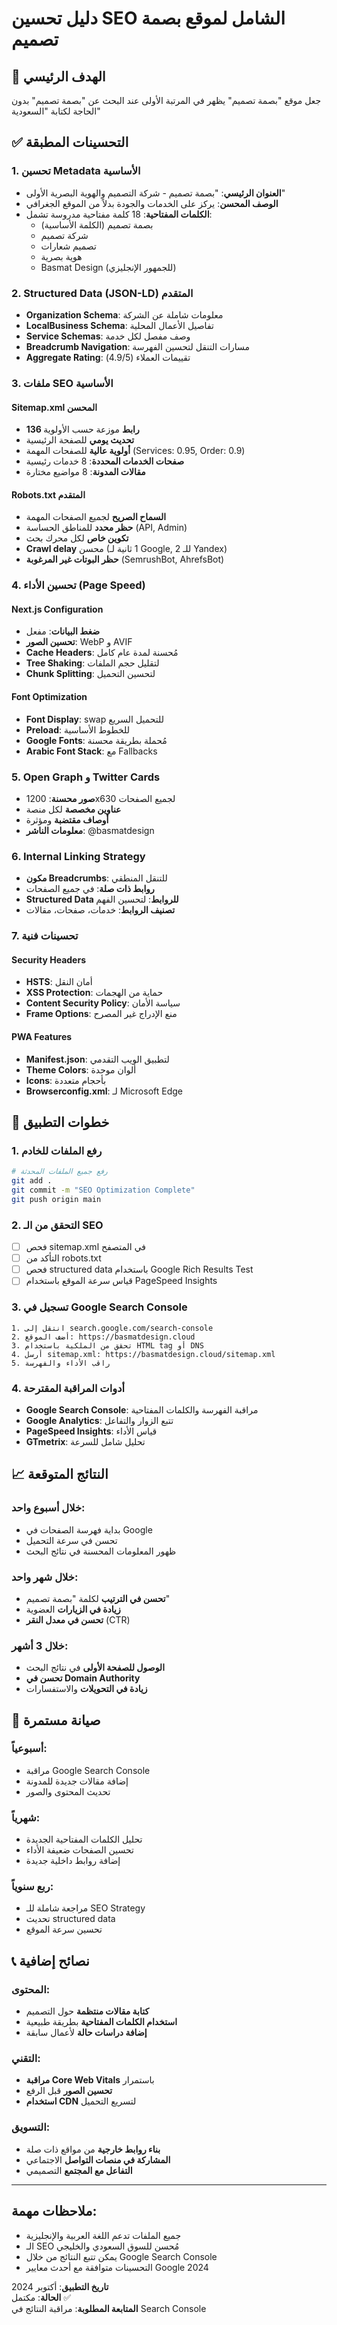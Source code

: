 # دليل تحسين SEO الشامل لموقع بصمة تصميم

## 🎯 الهدف الرئيسي
جعل موقع "بصمة تصميم" يظهر في المرتبة الأولى عند البحث عن "بصمة تصميم" بدون الحاجة لكتابة "السعودية"

## ✅ التحسينات المطبقة

### 1. تحسين Metadata الأساسية
- **العنوان الرئيسي**: "بصمة تصميم - شركة التصميم والهوية البصرية الأولى"
- **الوصف المحسن**: يركز على الخدمات والجودة بدلاً من الموقع الجغرافي
- **الكلمات المفتاحية**: 18 كلمة مفتاحية مدروسة تشمل:
  - بصمة تصميم (الكلمة الأساسية)
  - شركة تصميم
  - تصميم شعارات
  - هوية بصرية
  - Basmat Design (للجمهور الإنجليزي)

### 2. Structured Data (JSON-LD) المتقدم
- **Organization Schema**: معلومات شاملة عن الشركة
- **LocalBusiness Schema**: تفاصيل الأعمال المحلية
- **Service Schemas**: وصف مفصل لكل خدمة
- **Breadcrumb Navigation**: مسارات التنقل لتحسين الفهرسة
- **Aggregate Rating**: تقييمات العملاء (4.9/5)

### 3. ملفات SEO الأساسية

#### Sitemap.xml المحسن
- **136 رابط** موزعة حسب الأولوية
- **تحديث يومي** للصفحة الرئيسية
- **أولوية عالية** للصفحات المهمة (Services: 0.95, Order: 0.9)
- **صفحات الخدمات المحددة**: 8 خدمات رئيسية
- **مقالات المدونة**: 8 مواضيع مختارة

#### Robots.txt المتقدم
- **السماح الصريح** لجميع الصفحات المهمة
- **حظر محدد** للمناطق الحساسة (API, Admin)
- **تكوين خاص** لكل محرك بحث
- **Crawl delay** محسن (1 ثانية لـ Google, 2 للـ Yandex)
- **حظر البوتات غير المرغوبة** (SemrushBot, AhrefsBot)

### 4. تحسين الأداء (Page Speed)

#### Next.js Configuration
- **ضغط البيانات**: مفعل
- **تحسين الصور**: WebP و AVIF
- **Cache Headers**: مُحسنة لمدة عام كامل
- **Tree Shaking**: لتقليل حجم الملفات
- **Chunk Splitting**: لتحسين التحميل

#### Font Optimization
- **Font Display**: swap للتحميل السريع
- **Preload**: للخطوط الأساسية
- **Google Fonts**: مُحملة بطريقة محسنة
- **Arabic Font Stack**: مع Fallbacks

### 5. Open Graph و Twitter Cards
- **صور محسنة**: 1200x630 لجميع الصفحات
- **عناوين مخصصة** لكل منصة
- **أوصاف مقتضبة** ومؤثرة
- **معلومات الناشر**: @basmatdesign

### 6. Internal Linking Strategy
- **مكون Breadcrumbs**: للتنقل المنطقي
- **روابط ذات صلة**: في جميع الصفحات
- **Structured Data للروابط**: لتحسين الفهم
- **تصنيف الروابط**: خدمات، صفحات، مقالات

### 7. تحسينات فنية

#### Security Headers
- **HSTS**: أمان النقل
- **XSS Protection**: حماية من الهجمات
- **Content Security Policy**: سياسة الأمان
- **Frame Options**: منع الإدراج غير المصرح

#### PWA Features
- **Manifest.json**: لتطبيق الويب التقدمي
- **Theme Colors**: ألوان موحدة
- **Icons**: بأحجام متعددة
- **Browserconfig.xml**: لـ Microsoft Edge

## 🚀 خطوات التطبيق

### 1. رفع الملفات للخادم
```bash
# رفع جميع الملفات المحدثة
git add .
git commit -m "SEO Optimization Complete"
git push origin main
```

### 2. التحقق من الـ SEO
- [ ] فحص sitemap.xml في المتصفح
- [ ] التأكد من robots.txt
- [ ] فحص structured data باستخدام Google Rich Results Test
- [ ] قياس سرعة الموقع باستخدام PageSpeed Insights

### 3. تسجيل في Google Search Console
```
1. انتقل إلى search.google.com/search-console
2. أضف الموقع: https://basmatdesign.cloud
3. تحقق من الملكية باستخدام HTML tag أو DNS
4. أرسل sitemap.xml: https://basmatdesign.cloud/sitemap.xml
5. راقب الأداء والفهرسة
```

### 4. أدوات المراقبة المقترحة
- **Google Search Console**: مراقبة الفهرسة والكلمات المفتاحية
- **Google Analytics**: تتبع الزوار والتفاعل
- **PageSpeed Insights**: قياس الأداء
- **GTmetrix**: تحليل شامل للسرعة

## 📈 النتائج المتوقعة

### خلال أسبوع واحد:
- بداية فهرسة الصفحات في Google
- تحسن في سرعة التحميل
- ظهور المعلومات المحسنة في نتائج البحث

### خلال شهر واحد:
- **تحسن في الترتيب** لكلمة "بصمة تصميم"
- **زيادة في الزيارات** العضوية
- **تحسن في معدل النقر** (CTR)

### خلال 3 أشهر:
- **الوصول للصفحة الأولى** في نتائج البحث
- **تحسن في Domain Authority**
- **زيادة في التحويلات** والاستفسارات

## 🔧 صيانة مستمرة

### أسبوعياً:
- مراقبة Google Search Console
- إضافة مقالات جديدة للمدونة
- تحديث المحتوى والصور

### شهرياً:
- تحليل الكلمات المفتاحية الجديدة
- تحسين الصفحات ضعيفة الأداء
- إضافة روابط داخلية جديدة

### ربع سنوياً:
- مراجعة شاملة للـ SEO Strategy
- تحديث structured data
- تحسين سرعة الموقع

## 📞 نصائح إضافية

### المحتوى:
- **كتابة مقالات منتظمة** حول التصميم
- **استخدام الكلمات المفتاحية** بطريقة طبيعية
- **إضافة دراسات حالة** لأعمال سابقة

### التقني:
- **مراقبة Core Web Vitals** باستمرار
- **تحسين الصور** قبل الرفع
- **استخدام CDN** لتسريع التحميل

### التسويق:
- **بناء روابط خارجية** من مواقع ذات صلة
- **المشاركة في منصات التواصل** الاجتماعي
- **التفاعل مع المجتمع** التصميمي

---

## ملاحظات مهمة:
- جميع الملفات تدعم اللغة العربية والإنجليزية
- الـ SEO مُحسن للسوق السعودي والخليجي
- يمكن تتبع النتائج من خلال Google Search Console
- التحسينات متوافقة مع أحدث معايير Google 2024

**تاريخ التطبيق**: أكتوبر 2024  
**الحالة**: مكتمل ✅  
**المتابعة المطلوبة**: مراقبة النتائج في Search Console
